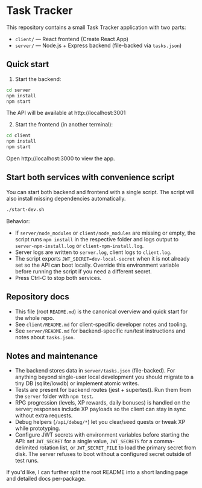 # Task Tracker

This repository contains a small Task Tracker application with two parts:

- `client/` — React frontend (Create React App)
- `server/` — Node.js + Express backend (file-backed via `tasks.json`)

Quick start
-----------
1. Start the backend:

```bash
cd server
npm install
npm start
```

The API will be available at http://localhost:3001

2. Start the frontend (in another terminal):

```bash
cd client
npm install
npm start
```

Open http://localhost:3000 to view the app.

Start both services with convenience script
-----------------------------------------
You can start both backend and frontend with a single script. The script will also install missing dependencies automatically.

```bash
./start-dev.sh
```

Behavior:
- If `server/node_modules` or `client/node_modules` are missing or empty, the script runs `npm install` in the respective folder and logs output to `server-npm-install.log` or `client-npm-install.log`.
- Server logs are written to `server.log`, client logs to `client.log`.
- The script exports `JWT_SECRET=dev-local-secret` when it is not already set so the API can boot locally. Override this environment variable before running the script if you need a different secret.
- Press Ctrl-C to stop both services.

Repository docs
---------------
- This file (root `README.md`) is the canonical overview and quick start for the whole repo.
- See `client/README.md` for client-specific developer notes and tooling.
- See `server/README.md` for backend-specific run/test instructions and notes about `tasks.json`.

Notes and maintenance
---------------------
- The backend stores data in `server/tasks.json` (file-backed). For anything beyond single-user local development you should migrate to a tiny DB (sqlite/lowdb) or implement atomic writes.
- Tests are present for backend routes (jest + supertest). Run them from the `server` folder with `npm test`.
- RPG progression (levels, XP rewards, daily bonuses) is handled on the server; responses include XP payloads so the client can stay in sync without extra requests.
- Debug helpers (`/api/debug/*`) let you clear/seed quests or tweak XP while prototyping.
- Configure JWT secrets with environment variables before starting the API: set `JWT_SECRET` for a single value, `JWT_SECRETS` for a comma-delimited rotation list, or `JWT_SECRET_FILE` to load the primary secret from disk. The server refuses to boot without a configured secret outside of test runs.

If you'd like, I can further split the root README into a short landing page and detailed docs per-package.
